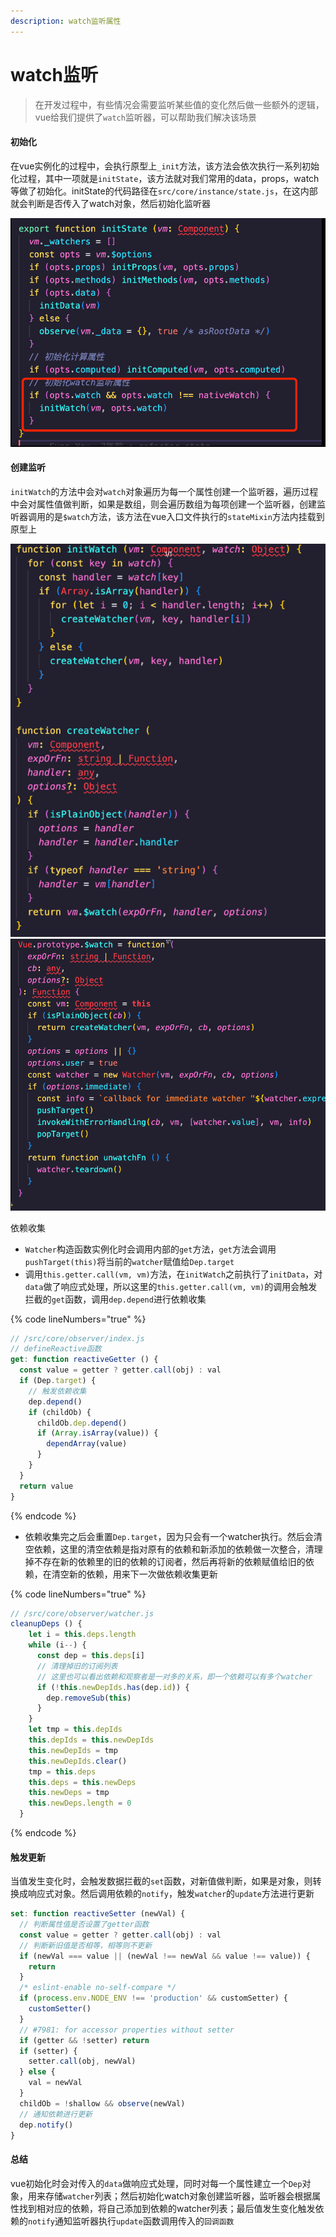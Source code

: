 ```yaml
---
description: watch监听属性
---
```


# watch监听

> 在开发过程中，有些情况会需要监听某些值的变化然后做一些额外的逻辑，vue给我们提供了`watch`监听器，可以帮助我们解决该场景

#### 初始化

在vue实例化的过程中，会执行原型上`_init`方法，该方法会依次执行一系列初始化过程，其中一项就是`initState`，该方法就对我们常用的data，props，watch等做了初始化。initState的代码路径在`src/core/instance/state.js`，在这内部就会判断是否传入了watch对象，然后初始化监听器

![](<../../.gitbook/assets/image (3).png>)

#### 创建监听

`initWatch`的方法中会对`watch`对象遍历为每一个属性创建一个监听器，遍历过程中会对属性值做判断，如果是数组，则会遍历数组为每项创建一个监听器，创建监听器调用的是`$watch`方法，该方法在vue入口文件执行的`stateMixin`方法内挂载到原型上

![](<../../.gitbook/assets/image (1).png>)![](../../.gitbook/assets/image.png)

依赖收集

* `Watcher`构造函数实例化时会调用内部的`get`方法，`get`方法会调用`pushTarget(this)`将当前的`watcher`赋值给`Dep.target`
* 调用`this.getter.call(vm, vm)`方法，在`initWatch`之前执行了`initData`，对`data`做了响应式处理，所以这里的`this.getter.call(vm, vm)`的调用会触发拦截的`get`函数，调用`dep.depend`进行依赖收集

{% code lineNumbers="true" %}
```javascript
// /src/core/observer/index.js
// defineReactive函数
get: function reactiveGetter () {
  const value = getter ? getter.call(obj) : val
  if (Dep.target) {
    // 触发依赖收集
    dep.depend()
    if (childOb) {
      childOb.dep.depend()
      if (Array.isArray(value)) {
        dependArray(value)
      }
    }
  }
  return value
}
```
{% endcode %}

* 依赖收集完之后会重置`Dep.target`，因为只会有一个watcher执行。然后会清空依赖，这里的清空依赖是指对原有的依赖和新添加的依赖做一次整合，清理掉不存在新的依赖里的旧的依赖的订阅者，然后再将新的依赖赋值给旧的依赖，在清空新的依赖，用来下一次做依赖收集更新

{% code lineNumbers="true" %}
```javascript
// /src/core/observer/watcher.js
cleanupDeps () {
    let i = this.deps.length
    while (i--) {
      const dep = this.deps[i]
      // 清理掉旧的订阅列表
      // 这里也可以看出依赖和观察者是一对多的关系，即一个依赖可以有多个watcher
      if (!this.newDepIds.has(dep.id)) {
        dep.removeSub(this)
      }
    }
    let tmp = this.depIds
    this.depIds = this.newDepIds
    this.newDepIds = tmp
    this.newDepIds.clear()
    tmp = this.deps
    this.deps = this.newDeps
    this.newDeps = tmp
    this.newDeps.length = 0
  }
```
{% endcode %}



#### 触发更新

当值发生变化时，会触发数据拦截的`set`函数，对新值做判断，如果是对象，则转换成响应式对象。然后调用依赖的`notify`，触发`watcher`的`update`方法进行更新

```javascript
set: function reactiveSetter (newVal) {
  // 判断属性值是否设置了getter函数 
  const value = getter ? getter.call(obj) : val
  // 判断新旧值是否相等，相等则不更新
  if (newVal === value || (newVal !== newVal && value !== value)) {
    return
  }
  /* eslint-enable no-self-compare */
  if (process.env.NODE_ENV !== 'production' && customSetter) {
    customSetter()
  }
  // #7981: for accessor properties without setter
  if (getter && !setter) return
  if (setter) {
    setter.call(obj, newVal)
  } else {
    val = newVal
  }
  childOb = !shallow && observe(newVal)
  // 通知依赖进行更新
  dep.notify()
}
```

#### 总结

vue初始化时会对传入的`data`做响应式处理，同时对每一个属性建立一个`Dep`对象，用来存储`watcher`列表；然后初始化watch对象创建监听器，监听器会根据属性找到相对应的依赖，将自己添加到依赖的watcher列表；最后值发生变化触发依赖的`notify`通知监听器执行`update`函数调用传入的`回调函数`
